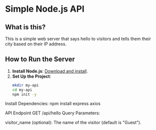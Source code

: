 # Simple Node.js API

## What is this?

This is a simple web server that says hello to visitors and tells them their city based on their IP address.

## How to Run the Server

1. **Install Node.js**: [Download and install](https://nodejs.org/).
2. **Set Up the Project**:
   ```bash
   mkdir my-api
   cd my-api
   npm init -y

Install Dependencies:
npm install express axios


API Endpoint
GET /api/hello
Query Parameters:

visitor_name (optional): The name of the visitor (default is "Guest").
